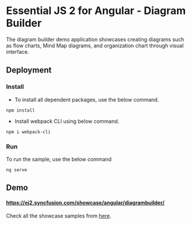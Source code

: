 # Essential JS 2 for Angular - Diagram Builder

The diagram builder demo application showcases creating diagrams such as flow charts, Mind Map diagrams, and organization chart through visual interface.

## Deployment

### Install

* To install all dependent packages, use the below command.

```
npm install
```
* Install webpack CLI using below command.

```
npm i webpack-cli
```

### Run

To run the sample, use the below command

```
ng serve
```

## Demo

#### <a href="https://ej2.syncfusion.com/showcase/angular/diagrambuilder/" target="_blank">https://ej2.syncfusion.com/showcase/angular/diagrambuilder/</a>

Check all the showcase samples from <a href="https://ej2.syncfusion.com/home/angular.html" target="_blank">here</a>.
